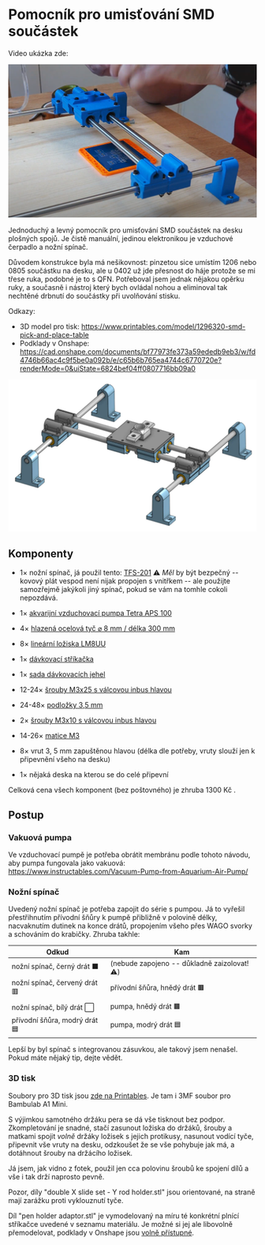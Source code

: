 # Pomocník pro umisťování SMD součástek

Video ukázka zde: 

[![Watch the video](https://raw.githubusercontent.com/misch2/pick-and-place-table/refs/heads/main/video-preview.png)](https://www.youtube.com/watch?v=LVttwEwAXvI)

Jednoduchý a levný pomocník pro umisťování SMD součástek na desku plošných spojů. Je čistě manuální, jedinou elektronikou je vzduchové čerpadlo a nožní spínač. 

Důvodem konstrukce byla má nešikovnost: pinzetou sice umístím 1206 nebo 0805 součástku na desku, ale u 0402 už jde přesnost do háje protože se mi třese ruka, podobné je to s QFN. Potřeboval jsem jednak nějakou opěrku ruky, a současně i nástroj který bych ovládal nohou a eliminoval tak nechtěné drbnutí do součástky při uvolňování stisku.

Odkazy:
 - 3D model pro tisk: https://www.printables.com/model/1296320-smd-pick-and-place-table
 - Podklady v Onshape: https://cad.onshape.com/documents/bf77973fe373a59ededb9eb3/w/fd4746b66ac4c9f5be0a092b/e/c65b6b765ea4744c6770720e?renderMode=0&uiState=6824bef04ff0807716bb09a0

![alt text](render.png)

## Komponenty

* 1× nožní spínač, já použil tento: [TFS-201](https://allegro.cz/nabidka/nozni-spinac-tfs-201-s-kabelem-2-m-ovladaci-pedal-17336487157)
:warning: *Měl* by být bezpečný -- kovový plát vespod není nijak propojen s vnitřkem -- ale použijte samozřejmě jakýkoli jiný spínač, pokud se vám na tomhle cokoli nepozdává.

* 1× [akvarijní vzduchovací pumpa Tetra APS 100](https://www.hornbach.cz/p/provzdusnovaci-cerpadlo-tetratec-aps-100/7000956/)

* 4× [hlazená ocelová tyč ⌀ 8 mm / délka 300 mm](https://dratek.cz/arduino/148609-vodici-tyc-ocelova-chromovana-prumer-8-mm-delka-300-mm.html)

* 8× [lineární ložiska LM8UU](https://dratek.cz/arduino/7771-linearni-kulickove-lozisko-lm8uu.html)

* 1× [dávkovací stříkačka](https://www.laskakit.cz/davkovaci-tuba-5cc-s-hadici-a-adapterem/)

* 1× [sada dávkovacích jehel](https://www.laskakit.cz/en/jehla-pro-davkovaci-tuby--kov--50ks/)

* 12-24× [šrouby M3x25 s válcovou inbus hlavou](https://www.hornbach.cz/p/sroub-s-valcovou-hlavou-a-vnitrnim-sestihranem-din-912-m3x25-mm-galvanicky-pozinkovany-100-kusu/6834873/)

* 24-48× [podložky 3,5 mm](https://www.hornbach.cz/p/plocha-podlozka-stredni-o-3-5-mm-baleni-100-ks/8718306/)

* 2× [šrouby M3x10 s válcovou inbus hlavou](https://www.hornbach.cz/p/sroub-s-valcovou-hlavou-a-vnitrnim-sestihranem-din-912-m3x10-mm-galvanicky-pozinkovany-100-kusu/6834896/)

* 14-26× [matice M3](https://www.hornbach.cz/p/matice-presna-m3-sestihranna-zinek-bily-baleni-50-ks/8718278/)

* 8× vrut 3, 5 mm zapuštěnou hlavou (délka dle potřeby, vruty slouží jen k připevnění všeho na desku)

* 1× nějaká deska na kterou se do celé připevní

Celková cena všech komponent (bez poštovného) je zhruba 1300 Kč .



## Postup

### Vakuová pumpa

Ve vzduchovací pumpě je potřeba obrátit membránu podle tohoto návodu, aby pumpa fungovala jako vakuová:
https://www.instructables.com/Vacuum-Pump-from-Aquarium-Air-Pump/


### Nožní spínač
Uvedený nožní spínač je potřeba zapojit do série s pumpou. Já to vyřešil přestřihnutím přívodní šňůry k pumpě přibližně v polovině délky, nacvaknutím dutinek na konce drátů, propojením všeho přes WAGO svorky a schováním do krabičky. Zhruba takhle:

| Odkud | Kam |
| - | - |
| nožní spínač, černý drát ⬛ | (nebude zapojeno -- důkladně zaizolovat!⚠️) |
| nožní spínač, červený drát 🟥| přívodní šňůra, hnědý drát 🟫|
| nožní spínač, bílý drát ⬜| pumpa, hnědý drát 🟫|
| přívodní šňůra,  modrý drát 🟦| pumpa, modrý drát 🟦|

Lepší by byl spínač s integrovanou zásuvkou, ale takový jsem nenašel. Pokud máte nějaký tip, dejte vědět.

### 3D tisk

Soubory pro 3D tisk jsou [zde na Printables](https://www.printables.com/model/1296320-smd-pick-and-place-table). Je tam i 3MF soubor pro Bambulab A1 Mini. 

S výjimkou samotného držáku pera se dá vše tisknout bez podpor. Zkompletování je snadné, stačí zasunout ložiska do držáků, šrouby a matkami spojit *volně* držáky ložisek s jejich protikusy, nasunout vodící tyče, připevnit vše vruty na desku, odzkoušet že se vše pohybuje jak má, a dotáhnout šrouby na držácího ložisek.

Já jsem, jak vidno z fotek, použil jen cca polovinu šroubů ke spojení dílů a vše i tak drží naprosto pevně.

Pozor, díly "double X slide set - Y rod holder.stl" jsou orientované, na straně mají zarážku proti vyklouznutí tyče. 

Díl "pen holder adaptor.stl" je vymodelovaný na míru té konkrétní plnící stříkačce uvedené v seznamu materiálu. Je možné si jej ale libovolně přemodelovat, podklady v Onshape jsou [volně přístupné](https://cad.onshape.com/documents/bf77973fe373a59ededb9eb3/w/fd4746b66ac4c9f5be0a092b/e/c65b6b765ea4744c6770720e?renderMode=0&uiState=6824bef04ff0807716bb09a0).
